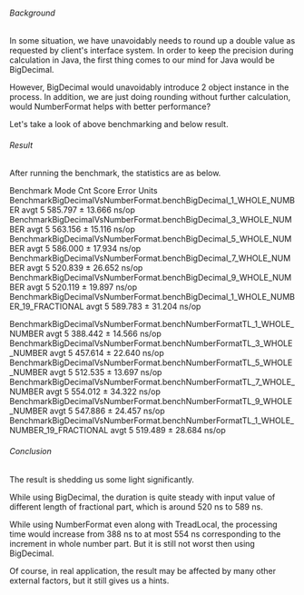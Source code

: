 ###### Background
In some situation, we have unavoidably needs to round up a double value as requested by client's interface system. In order to keep the precision during calculation in Java, the first thing comes to our mind for Java would be BigDecimal.

However, BigDecimal would unavoidably introduce 2 object instance in the process. In addition, we are just doing rounding without further calculation, would NumberFormat helps with better performance? 

Let's take a look of above benchmarking and below result.

###### Result
After running the benchmark, the statistics are as below. 

Benchmark                                                                           Mode  Cnt    Score    Error  Units
BenchmarkBigDecimalVsNumberFormat.benchBigDecimal_1_WHOLE_NUMBER                    avgt    5  585.797 ± 13.666  ns/op
BenchmarkBigDecimalVsNumberFormat.benchBigDecimal_3_WHOLE_NUMBER                    avgt    5  563.156 ± 15.116  ns/op
BenchmarkBigDecimalVsNumberFormat.benchBigDecimal_5_WHOLE_NUMBER                    avgt    5  586.000 ± 17.934  ns/op
BenchmarkBigDecimalVsNumberFormat.benchBigDecimal_7_WHOLE_NUMBER                    avgt    5  520.839 ± 26.652  ns/op
BenchmarkBigDecimalVsNumberFormat.benchBigDecimal_9_WHOLE_NUMBER                    avgt    5  520.119 ± 19.897  ns/op
BenchmarkBigDecimalVsNumberFormat.benchBigDecimal_1_WHOLE_NUMBER_19_FRACTIONAL      avgt    5  589.783 ± 31.204  ns/op

BenchmarkBigDecimalVsNumberFormat.benchNumberFormatTL_1_WHOLE_NUMBER                avgt    5  388.442 ± 14.566  ns/op
BenchmarkBigDecimalVsNumberFormat.benchNumberFormatTL_3_WHOLE_NUMBER                avgt    5  457.614 ± 22.640  ns/op
BenchmarkBigDecimalVsNumberFormat.benchNumberFormatTL_5_WHOLE_NUMBER                avgt    5  512.535 ± 13.697  ns/op
BenchmarkBigDecimalVsNumberFormat.benchNumberFormatTL_7_WHOLE_NUMBER                avgt    5  554.012 ± 34.322  ns/op
BenchmarkBigDecimalVsNumberFormat.benchNumberFormatTL_9_WHOLE_NUMBER                avgt    5  547.886 ± 24.457  ns/op
BenchmarkBigDecimalVsNumberFormat.benchNumberFormatTL_1_WHOLE_NUMBER_19_FRACTIONAL  avgt    5  519.489 ± 28.684  ns/op

###### Conclusion

The result is shedding us some light significantly. 

While using BigDecimal, the duration is quite steady with input value of different length of fractional part, which is around 520 ns to 589 ns. 

While using NumberFormat even along with TreadLocal, the processing time would increase from 388 ns to at most 554 ns corresponding to the increment in whole number part. But it is still not worst then using BigDecimal. 

Of course, in real application, the result may be affected by many other external factors, but it still gives us a hints.
